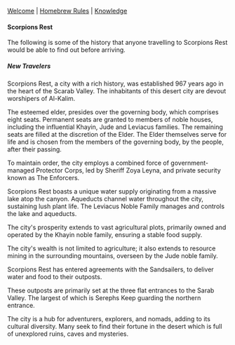 [Welcome](https://jaydickson02.github.io/desertmirage) | [Homebrew Rules](https://jaydickson02.github.io/desertmirage/rules) | [Knowledge](https://jaydickson02.github.io/desertmirage/knowledge)

#### Scorpions Rest
The following is some of the history that anyone travelling to Scorpions Rest would be able to find out before arriving.

##### New Travelers
Scorpions Rest, a city with a rich history, was established 967 years ago in the heart of the Scarab Valley. The inhabitants of this desert city are devout worshipers of Al-Kalim.

The esteemed elder, presides over the governing body, which comprises eight seats. Permanent seats are granted to members of noble houses, including the influential Khayin, Jude and Leviacus families. The remaining seats are filled at the discretion of the Elder. The Elder themselves serve for life and is chosen from the members of the governing body, by the people, after their passing.

To maintain order, the city employs a combined force of government-managed Protector Corps, led by Sheriff Zoya Leyna, and private security known as The Enforcers.

Scorpions Rest boasts a unique water supply originating from a massive lake atop the canyon. Aqueducts channel water throughout the city, sustaining lush plant life. The Leviacus Noble Family manages and controls the lake and aqueducts.

The city's prosperity extends to vast agricultural plots, primarily owned and operated by the Khayin noble family, ensuring a stable food supply.

The city's wealth is not limited to agriculture; it also extends to resource mining in the surrounding mountains, overseen by the Jude noble family.

Scorpions Rest has entered agreements with the Sandsailers, to deliver water and food to their outposts.

These outposts are primarily set at the three flat entrances to the Sarab Valley. The largest of which is Serephs Keep guarding the northern entrance.

The city is a hub for adventurers, explorers, and nomads, adding to its cultural diversity. Many seek to find their fortune in the desert which is full of unexplored ruins, caves and mysteries.
